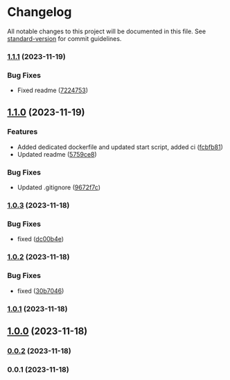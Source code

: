 # Changelog

All notable changes to this project will be documented in this file. See [standard-version](https://github.com/conventional-changelog/standard-version) for commit guidelines.

### [1.1.1](https://github.com/patrykbaszak/bundle-skeleton/compare/1.1.0...1.1.1) (2023-11-19)


### Bug Fixes

* Fixed readme ([7224753](https://github.com/patrykbaszak/bundle-skeleton/commit/72247533b54bf5d3235a234772abe8ed5c439bc2))

## [1.1.0](https://github.com/patrykbaszak/bundle-skeleton/compare/1.0.3...1.1.0) (2023-11-19)


### Features

* Added dedicated dockerfile and updated start script, added ci ([fcbfb81](https://github.com/patrykbaszak/bundle-skeleton/commit/fcbfb81494b5e93540195352b2c5dfef19d68b37))
* Updated readme ([5759ce8](https://github.com/patrykbaszak/bundle-skeleton/commit/5759ce8176b8116b6e1108ca86dcb9f500ae70de))


### Bug Fixes

* Updated .gitignore ([9672f7c](https://github.com/patrykbaszak/bundle-skeleton/commit/9672f7c346ab730efa34f136482888263269560a))

### [1.0.3](https://github.com/patrykbaszak/bundle-skeleton/compare/1.0.2...1.0.3) (2023-11-18)


### Bug Fixes

* fixed ([dc00b4e](https://github.com/patrykbaszak/bundle-skeleton/commit/dc00b4e77ea1c47992c53c8f3443bdf928bb0aa5))

### [1.0.2](https://github.com/patrykbaszak/bundle-skeleton/compare/1.0.1...1.0.2) (2023-11-18)


### Bug Fixes

* fixed ([30b7046](https://github.com/patrykbaszak/bundle-skeleton/commit/30b704616175a3f87c1182a0964ae6a9db5774c1))

### [1.0.1](https://github.com/patrykbaszak/bundle-skeleton/compare/1.0.0...1.0.1) (2023-11-18)

## [1.0.0](https://github.com/patrykbaszak/bundle-skeleton/compare/0.0.2...1.0.0) (2023-11-18)

### [0.0.2](https://github.com/patrykbaszak/bundle-skeleton/compare/0.0.1...0.0.2) (2023-11-18)

### 0.0.1 (2023-11-18)
